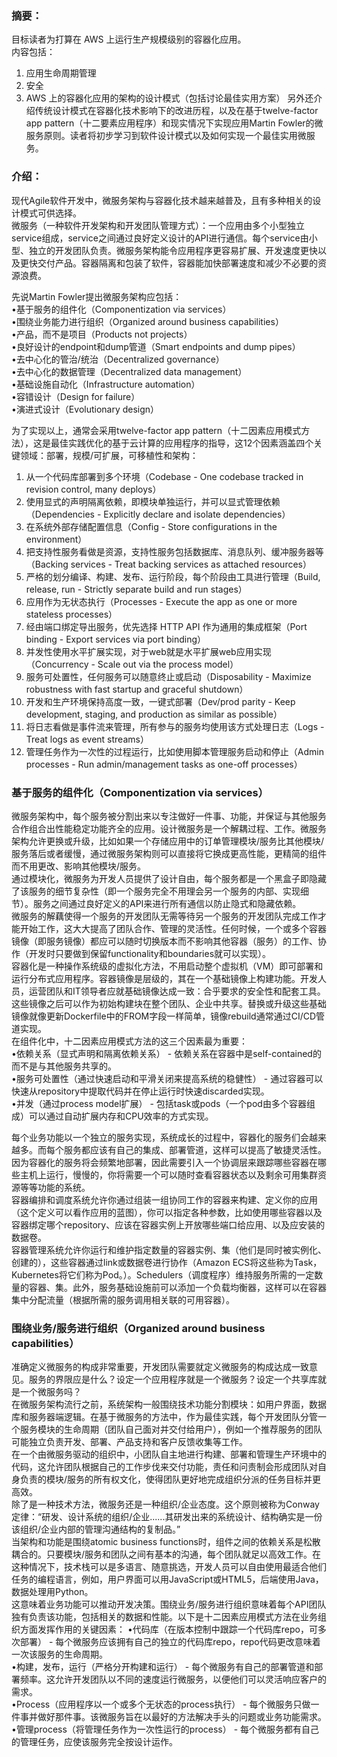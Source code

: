### 摘要：  
目标读者为打算在 AWS 上运行生产规模级别的容器化应用。  
内容包括：  
1. 应用生命周期管理
2. 安全
3. AWS 上的容器化应用的架构的设计模式（包括讨论最佳实用方案）
另外还介绍传统设计模式在容器化技术影响下的改进历程，以及在基于twelve-factor app pattern（十二要素应用程序）和现实情况下实现应用Martin Fowler的微服务原则。读者将初步学习到软件设计模式以及如何实现一个最佳实用微服务。  



### 介绍：
现代Agile软件开发中，微服务架构与容器化技术越来越普及，且有多种相关的设计模式可供选择。  
微服务（一种软件开发架构和开发团队管理方式）：一个应用由多个小型独立service组成，service之间通过良好定义设计的API进行通信。每个service由小型、独立的开发团队负责。微服务架构能令应用程序更容易扩展、开发速度更快以及更快交付产品。容器隔离和包装了软件，容器能加快部署速度和减少不必要的资源浪费。  

先说Martin Fowler提出微服务架构应包括：  
    •基于服务的组件化（Componentization via services）  
    •围绕业务能力进行组织（Organized around business capabilities）  
    •产品，而不是项目（Products not projects）  
    •良好设计的endpoint和dump管道（Smart endpoints and dump pipes）  
    •去中心化的管治/统治（Decentralized governance）  
    •去中心化的数据管理（Decentralized data management）  
    •基础设施自动化（Infrastructure automation）  
    •容错设计（Design for failure）  
    •演进式设计（Evolutionary design）  

为了实现以上，通常会采用twelve-factor app pattern（十二因素应用模式方法），这是最佳实践优化的基于云计算的应用程序的指导，这12个因素涵盖四个关键领域：部署，规模/可扩展，可移植性和架构：  
1. 从一个代码库部署到多个环境（Codebase - One codebase tracked in revision control, many deploys）
2. 使用显式的声明隔离依赖，即模块单独运行，并可以显式管理依赖（Dependencies - Explicitly declare and isolate dependencies）
3. 在系统外部存储配置信息（Config - Store configurations in the environment）
4. 把支持性服务看做是资源，支持性服务包括数据库、消息队列、缓冲服务器等（Backing services - Treat backing services as attached resources）
5. 严格的划分编译、构建、发布、运行阶段，每个阶段由工具进行管理（Build, release, run - Strictly separate build and run stages）
6. 应用作为无状态执行（Processes - Execute the app as one or more stateless processes）
7. 经由端口绑定导出服务，优先选择 HTTP API 作为通用的集成框架（Port binding - Export services via port binding）
8. 并发性使用水平扩展实现，对于web就是水平扩展web应用实现（Concurrency - Scale out via the process model）
9. 服务可处置性，任何服务可以随意终止或启动（Disposability - Maximize robustness with fast startup and graceful shutdown）
10. 开发和生产环境保持高度一致，一键式部署（Dev/prod parity - Keep development, staging, and production as similar as possible）
11. 将日志看做是事件流来管理，所有参与的服务均使用该方式处理日志（Logs - Treat logs as event streams）
12. 管理任务作为一次性的过程运行，比如使用脚本管理服务启动和停止（Admin processes - Run admin/management tasks as one-off processes）



### 基于服务的组件化（Componentization via services）
微服务架构中，每个服务被分割出来以专注做好一件事、功能，并保证与其他服务合作组合出性能稳定功能齐全的应用。设计微服务是一个解耦过程、工作。微服务架构允许更换或升级，比如如果一个存储应用中的订单管理模块/服务比其他模块/服务落后或者缓慢，通过微服务架构则可以直接将它换成更高性能，更精简的组件而不用更改、影响其他模块/服务。  
通过模块化，微服务为开发人员提供了设计自由，每个服务都是一个黑盒子即隐藏了该服务的细节复杂性（即一个服务完全不用理会另一个服务的内部、实现细节）。服务之间通过良好定义的API来进行所有通信以防止隐式和隐藏依赖。  
微服务的解藕使得一个服务的开发团队无需等待另一个服务的开发团队完成工作才能开始工作，这大大提高了团队合作、管理的灵活性。任何时候，一个或多个容器镜像（即服务镜像）都应可以随时切换版本而不影响其他容器（服务）的工作、协作（开发时只要做到保留functionality和boundaries就可以实现）。  
容器化是一种操作系统级的虚拟化方法，不用启动整个虚拟机（VM）即可部署和运行分布式应用程序。容器镜像是层级的，其在一个基础镜像上构建功能。开发人员，运营团队和IT领导者应就基础镜像达成一致：合乎要求的安全性和配套工具。这些镜像之后可以作为初始构建块在整个团队、企业中共享。替换或升级这些基础镜像就像更新Dockerfile中的FROM字段一样简单，镜像rebuild通常通过CI/CD管道实现。  
在组件化中，十二因素应用模式方法的这三个因素最为重要：  
    •依赖关系（显式声明和隔离依赖关系） - 依赖关系在容器中是self-contained的而不是与其他服务共享的。  
    •服务可处置性（通过快速启动和平滑关闭来提高系统的稳健性） - 通过容器可以快速从repository中提取代码并在停止运行时快速discarded实现。  
    •并发（通过process model扩展） - 包括task或pods（一个pod由多个容器组成）可以通过自动扩展内存和CPU效率的方式实现。  
  
每个业务功能以一个独立的服务实现，系统成长的过程中，容器化的服务们会越来越多。而每个服务都应该有自己的集成、部署管道，这样可以提高了敏捷灵活性。因为容器化的服务将会频繁地部署，因此需要引入一个协调层来跟踪哪些容器在哪些主机上运行，慢慢的，你将需要一个可以随时查看容器状态以及剩余可用集群资源等等功能的系统。  
容器编排和调度系统允许你通过组装一组协同工作的容器来构建、定义你的应用（这个定义可以看作应用的蓝图），你可以指定各种参数，比如使用哪些容器以及容器绑定哪个repository、应该在容器实例上开放哪些端口给应用、以及应安装的数据卷。  
容器管理系统允许你运行和维护指定数量的容器实例、集（他们是同时被实例化、创建的），这些容器通过link或数据卷进行协作（Amazon ECS将这些称为Task，Kubernetes将它们称为Pod。）。Schedulers（调度程序）维持服务所需的一定数量的容器、集。此外，服务基础设施前可以添加一个负载均衡器，这样可以在容器集中分配流量（根据所需的服务调用相关联的可用容器）。  



### 围绕业务/服务进行组织（Organized around business capabilities）
准确定义微服务的构成非常重要，开发团队需要就定义微服务的构成达成一致意见。服务的界限应是什么？设定一个应用程序就是一个微服务？设定一个共享库就是一个微服务吗？  
在微服务架构流行之前，系统架构一般围绕技术功能分割模块：如用户界面，数据库和服务器端逻辑。在基于微服务的方法中，作为最佳实践，每个开发团队分管一个服务模块的生命周期（团队自己面对并交付给用户），例如一个推荐服务的团队可能独立负责开发、部署、产品支持和客户反馈收集等工作。  
在一个由微服务驱动的组织中，小团队自主地进行构建、部署和管理生产环境中的代码，这允许团队根据自己的工作步伐来交付功能，责任和问责制会形成团队对自身负责的模块/服务的所有权文化，使得团队更好地完成组织分派的任务目标并更高效。  
除了是一种技术方法，微服务还是一种组织/企业态度。这个原则被称为Conway定律：“研发、设计系统的组织/企业......其研发出来的系统设计、结构确实是一份该组织/企业内部的管理沟通结构的复制品。”  
当架构和功能是围绕atomic business functions时，组件之间的依赖关系是松散耦合的。只要模块/服务和团队之间有基本的沟通，每个团队就足以高效工作。在这种情况下，技术栈可以是多语言、随意挑选，开发人员可以自由使用最适合他们任务的编程语言，例如，用户界面可以用JavaScript或HTML5，后端使用Java，数据处理用Python。  
这意味着业务功能可以推动开发决策。围绕业务/服务进行组织意味着每个API团队独有负责该功能，包括相关的数据和性能。以下是十二因素应用模式方法在业务组织方面发挥作用的关键因素：
    •代码库（在版本控制中跟踪一个代码库repo，可多次部署） - 每个微服务应该拥有自己的独立的代码库repo，repo代码更改意味着一次该服务的生命周期。  
    •构建，发布，运行（严格分开构建和运行） - 每个微服务有自己的部署管道和部署频率。这允许开发团队以不同的速度运行微服务，以便他们可以灵活响应客户的需求。  
    •Process（应用程序以一个或多个无状态的process执行） - 每个微服务只做一件事并做好那件事。该微服务旨在以最好的方法解决手头的问题或业务功能需求。  
    •管理process（将管理任务作为一次性运行的process） - 每个微服务都有自己的管理任务，应使该服务完全按设计运作。  


